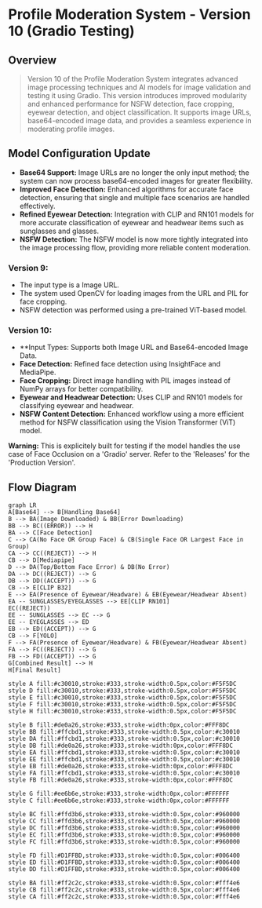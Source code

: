 # Profile Moderation System - Version 10 (Gradio Testing)

## Overview
> Version 10 of the Profile Moderation System integrates advanced image processing techniques and AI models for image validation and testing it using Gradio. This version introduces improved modularity and enhanced performance for NSFW detection, face cropping, eyewear detection, and object classification. It supports image URLs, base64-encoded image data, and provides a seamless experience in moderating profile images.

## Model Configuration Update

- **Base64 Support:** Image URLs are no longer the only input method; the system can now process base64-encoded images for greater flexibility.
- **Improved Face Detection:** Enhanced algorithms for accurate face detection, ensuring that single and multiple face scenarios are handled effectively.
- **Refined Eyewear Detection:** Integration with CLIP and RN101 models for more accurate classification of eyewear and headwear items such as sunglasses and glasses.
- **NSFW Detection:** The NSFW model is now more tightly integrated into the image processing flow, providing more reliable content moderation.

### Version 9:
- The input type is a Image URL.
- The system used OpenCV for loading images from the URL and PIL for face cropping.
- NSFW detection was performed using a pre-trained ViT-based model.

### Version 10:
- **Input Types: Supports both Image URL and Base64-encoded Image Data.
- **Face Detection:** Refined face detection using InsightFace and MediaPipe.
- **Face Cropping:** Direct image handling with PIL images instead of NumPy arrays for better compatibility.
- **Eyewear and Headwear Detection:** Uses CLIP and RN101 models for classifying eyewear and headwear.
- **NSFW Content Detection:** Enhanced workflow using a more efficient method for NSFW classification using the Vision Transformer (ViT) model.

**Warning:** This is explicitely built for testing if the model handles the use case of Face Occlusion on a 'Gradio' server. Refer to the 'Releases' for the 'Production Version'.

## Flow Diagram
```mermaid
graph LR
A[Base64] --> B[Handling Base64]
B --> BA(Image Downloaded) & BB(Error Downloading)
BB --> BC((ERROR)) --> H
BA --> C[Face Detection]
C --> CA(No Face OR Group Face) & CB(Single Face OR Largest Face in Group)
CA --> CC((REJECT)) --> H
CB --> D[Mediapipe]
D --> DA(Top/Bottom Face Error) & DB(No Error)
DA --> DC((REJECT)) --> G
DB --> DD((ACCEPT)) --> G
CB --> E[CLIP B32]
E --> EA(Presence of Eyewear/Headware) & EB(Eyewear/Headwear Absent)
EA -- SUNGLASSES/EYEGLASSES --> EE[CLIP RN101] 
EC((REJECT))
EE -- SUNGLASSES --> EC --> G
EE -- EYEGLASSES --> ED
EB --> ED((ACCEPT)) --> G
CB --> F[YOLO]
F --> FA(Presence of Eyewear/Headware) & FB(Eyewear/Headwear Absent)
FA --> FC((REJECT)) --> G
FB --> FD((ACCEPT)) --> G
G[Combined Result] --> H
H[Final Result]

style A fill:#c30010,stroke:#333,stroke-width:0.5px,color:#F5F5DC
style D fill:#c30010,stroke:#333,stroke-width:0.5px,color:#F5F5DC
style E fill:#c30010,stroke:#333,stroke-width:0.5px,color:#F5F5DC
style F fill:#c30010,stroke:#333,stroke-width:0.5px,color:#F5F5DC
style H fill:#c30010,stroke:#333,stroke-width:0.5px,color:#F5F5DC

style B fill:#de0a26,stroke:#333,stroke-width:0px,color:#FFF8DC
style BB fill:#ffcbd1,stroke:#333,stroke-width:0.5px,color:#c30010
style DA fill:#ffcbd1,stroke:#333,stroke-width:0.5px,color:#c30010
style DB fill:#de0a26,stroke:#333,stroke-width:0px,color:#FFF8DC
style EA fill:#ffcbd1,stroke:#333,stroke-width:0.5px,color:#c30010
style EE fill:#ffcbd1,stroke:#333,stroke-width:0.5px,color:#c30010
style EB fill:#de0a26,stroke:#333,stroke-width:0px,color:#FFF8DC
style FA fill:#ffcbd1,stroke:#333,stroke-width:0.5px,color:#c30010
style FB fill:#de0a26,stroke:#333,stroke-width:0px,color:#FFF8DC

style G fill:#ee6b6e,stroke:#333,stroke-width:0px,color:#FFFFFF
style C fill:#ee6b6e,stroke:#333,stroke-width:0px,color:#FFFFFF

style BC fill:#ffd3b6,stroke:#333,stroke-width:0.5px,color:#960000
style CC fill:#ffd3b6,stroke:#333,stroke-width:0.5px,color:#960000
style DC fill:#ffd3b6,stroke:#333,stroke-width:0.5px,color:#960000
style EC fill:#ffd3b6,stroke:#333,stroke-width:0.5px,color:#960000
style FC fill:#ffd3b6,stroke:#333,stroke-width:0.5px,color:#960000

style FD fill:#D1FFBD,stroke:#333,stroke-width:0.5px,color:#006400
style ED fill:#D1FFBD,stroke:#333,stroke-width:0.5px,color:#006400
style DD fill:#D1FFBD,stroke:#333,stroke-width:0.5px,color:#006400

style BA fill:#ff2c2c,stroke:#333,stroke-width:0.5px,color:#fff4e6
style CB fill:#ff2c2c,stroke:#333,stroke-width:0.5px,color:#fff4e6
style CA fill:#ff2c2c,stroke:#333,stroke-width:0.5px,color:#fff4e6
```
